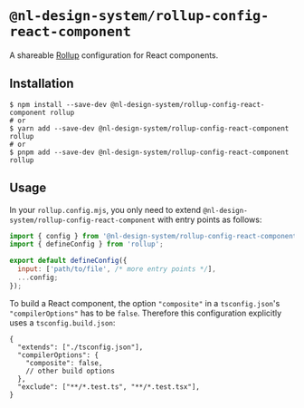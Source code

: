 # `@nl-design-system/rollup-config-react-component`

A shareable [Rollup](https://rollupjs.org) configuration for React components.

## Installation

```shell
$ npm install --save-dev @nl-design-system/rollup-config-react-component rollup
# or
$ yarn add --save-dev @nl-design-system/rollup-config-react-component rollup
# or
$ pnpm add --save-dev @nl-design-system/rollup-config-react-component rollup
```

## Usage

In your `rollup.config.mjs`, you only need to extend `@nl-design-system/rollup-config-react-component` with entry points as follows:

```js
import { config } from '@nl-design-system/rollup-config-react-component';
import { defineConfig } from 'rollup';

export default defineConfig({
  input: ['path/to/file', /* more entry points */],
  ...config;
});
```

To build a React component, the option `"composite"` in a `tsconfig.json`'s `"compilerOptions"` has to be `false`. Therefore this configuration explicitly uses a `tsconfig.build.json`:

```jsonc
{
  "extends": ["./tsconfig.json"],
  "compilerOptions": {
    "composite": false,
    // other build options
  },
  "exclude": ["**/*.test.ts", "**/*.test.tsx"],
}
```
